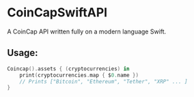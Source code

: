 # CoinCapSwiftAPI
A CoinCap API written fully on a modern language Swift.

## Usage:
``` swift
Coincap().assets { (cryptocurrencies) in
    print(cryptocurrencies.map { $0.name })
    // Prints ["Bitcoin", "Ethereum", "Tether", "XRP" ... ]
}
```
